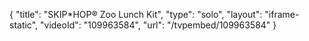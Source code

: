 {
    "title": "SKIP*HOP&reg; Zoo Lunch Kit",
    "type": "solo",
    "layout": "iframe-static",
    "videoId": "109963584",
    "url": "\/tvpembed\/109963584"
}